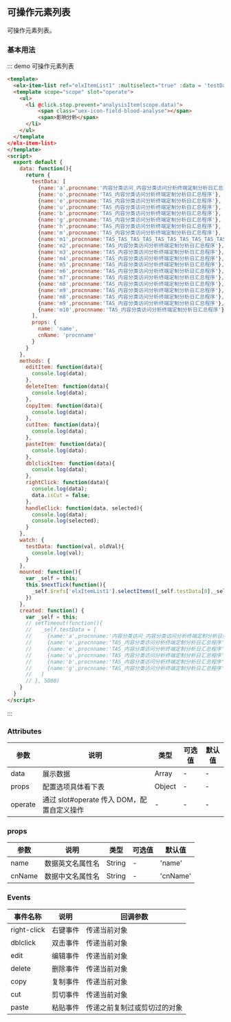 <script>
  export default {
  	data: function(){
  		return {
  			testData: [
  				{name:'a',procnname:'内容分类访问_内容分类访问分析终端定制分析日汇总程序',isEdit: false,isDelete: false},
          {name:'o',procnname:'TAS_内容分类访问分析终端定制分析日汇总程序'},
          {name:'e',procnname:'TAS_内容分类访问分析终端定制分析日汇总程序'},
          {name:'u',procnname:'TAS_内容分类访问分析终端定制分析日汇总程序'},
          {name:'b',procnname:'TAS_内容分类访问分析终端定制分析日汇总程序'},
          {name:'g',procnname:'TAS_内容分类访问分析终端定制分析日汇总程序'},
          {name:'h',procnname:'TAS_内容分类访问分析终端定制分析日汇总程序'},
          {name:'m',procnname:'TAS_内容分类访问分析终端定制分析日汇总程序'},
          {name:'m1',procnname:'TAS_TAS_TAS_TAS_TAS_TAS_TAS_TAS_TAS_TAS_TAS_TAS_TAS_TAS_TAS_TAS_'},
          {name:'m2',procnname:'TAS_内容分类访问分析终端定制分析日汇总程序'},
          {name:'m3',procnname:'TAS_内容分类访问分析终端定制分析日汇总程序'},
          {name:'m4',procnname:'TAS_内容分类访问分析终端定制分析日汇总程序'},
          {name:'m5',procnname:'TAS_内容分类访问分析终端定制分析日汇总程序'},
          {name:'m6',procnname:'TAS_内容分类访问分析终端定制分析日汇总程序'},
          {name:'m7',procnname:'TAS_内容分类访问分析终端定制分析日汇总程序'},
          {name:'m8',procnname:'TAS_内容分类访问分析终端定制分析日汇总程序'},
          {name:'m9',procnname:'TAS_内容分类访问分析终端定制分析日汇总程序'},
          {name:'m8',procnname:'TAS_内容分类访问分析终端定制分析日汇总程序'},
          {name:'m9',procnname:'TAS_内容分类访问分析终端定制分析日汇总程序'},
          {name:'m10',procnname:'TAS_内容分类访问分析终端定制分析日汇总程序'}
  			],
        props: {
          name: 'name',
          cnName: 'procnname'
        }
  		}
  	},
    methods: {
	    editItem: function(data){
        console.log(data);
      },
      deleteItem: function(data){
        console.log(data);
      },
      copyItem: function(data){
        console.log(data);
      },
      cutItem: function(data){
        console.log(data);
      },
      pasteItem: function(data){
        console.log(data);
      },
      dblclickItem: function(data){
        console.log(data);
      },
      rightClick: function(data){
        console.log(data);
        data.isCut = false;
      },
      handleClick: function(data, selected){
        console.log(data);
        console.log(selected);
      }
    },
    watch: {
    	testData: function(val, oldVal){
    		console.log(val);
    	}
    },
    mounted: function(){
      var _self = this;
      this.$nextTick(function(){
        _self.$refs['elxItemList1'].selectItems([_self.testData[0],_self.testData[2]])
      })
    },
    created: function() {
      var _self = this;
      // setTimeout(function(){
      //   _self.testData = [
      //     {name:'a',procnname:'内容分类访问_内容分类访问分析终端定制分析日汇总程序',isEdit: false,isDelete: false},
      //     {name:'o',procnname:'TAS_内容分类访问分析终端定制分析日汇总程序'},
      //     {name:'e',procnname:'TAS_内容分类访问分析终端定制分析日汇总程序'},
      //     {name:'u',procnname:'TAS_内容分类访问分析终端定制分析日汇总程序'},
      //     {name:'b',procnname:'TAS_内容分类访问分析终端定制分析日汇总程序'},
      //     {name:'g',procnname:'TAS_内容分类访问分析终端定制分析日汇总程序'}
      //   ]
      // }, 5000)
    }
  }
</script>

## 可操作元素列表

可操作元素列表。

### 基本用法


::: demo 可操作元素列表
```html
<template>
  <elx-item-list ref="elxItemList1" :multiselect="true" :data = 'testData' :props = "props" @click="handleClick" @right-click="rightClick" @dblclick="dblclickItem" @delete="deleteItem" @cut="cutItem" @edit="editItem" @paste="pasteItem" @copy="copyItem">
  <template scope="scope" slot="operate">
    <ul>
      <li @click.stop.prevent="analysisItem(scope.data)">
          <span class="uex-icon-field-blood-analyse"></span>
          <span>影响分析</span>
      </li>
    </ul>
  </template
</elx-item-list>
</template>
<script>
  export default {
    data: function(){
      return {
        testData: [
          {name:'a',procnname:'内容分类访问_内容分类访问分析终端定制分析日汇总程序',isEdit: false,isDelete: false},
          {name:'o',procnname:'TAS_内容分类访问分析终端定制分析日汇总程序'},
          {name:'e',procnname:'TAS_内容分类访问分析终端定制分析日汇总程序'},
          {name:'u',procnname:'TAS_内容分类访问分析终端定制分析日汇总程序'},
          {name:'b',procnname:'TAS_内容分类访问分析终端定制分析日汇总程序'},
          {name:'g',procnname:'TAS_内容分类访问分析终端定制分析日汇总程序'},
          {name:'h',procnname:'TAS_内容分类访问分析终端定制分析日汇总程序'},
          {name:'m',procnname:'TAS_内容分类访问分析终端定制分析日汇总程序'},
          {name:'m1',procnname:'TAS_TAS_TAS_TAS_TAS_TAS_TAS_TAS_TAS_TAS_TAS_TAS_TAS_TAS_TAS_TAS_'},
          {name:'m2',procnname:'TAS_内容分类访问分析终端定制分析日汇总程序'},
          {name:'m3',procnname:'TAS_内容分类访问分析终端定制分析日汇总程序'},
          {name:'m4',procnname:'TAS_内容分类访问分析终端定制分析日汇总程序'},
          {name:'m5',procnname:'TAS_内容分类访问分析终端定制分析日汇总程序'},
          {name:'m6',procnname:'TAS_内容分类访问分析终端定制分析日汇总程序'},
          {name:'m7',procnname:'TAS_内容分类访问分析终端定制分析日汇总程序'},
          {name:'m8',procnname:'TAS_内容分类访问分析终端定制分析日汇总程序'},
          {name:'m9',procnname:'TAS_内容分类访问分析终端定制分析日汇总程序'},
          {name:'m8',procnname:'TAS_内容分类访问分析终端定制分析日汇总程序'},
          {name:'m9',procnname:'TAS_内容分类访问分析终端定制分析日汇总程序'},
          {name:'m10',procnname:'TAS_内容分类访问分析终端定制分析日汇总程序'}
        ],
        props: {
          name: 'name',
          cnName: 'procnname'
        }
      }
    },
    methods: {
      editItem: function(data){
        console.log(data);
      },
      deleteItem: function(data){
        console.log(data);
      },
      copyItem: function(data){
        console.log(data);
      },
      cutItem: function(data){
        console.log(data);
      },
      pasteItem: function(data){
        console.log(data);
      },
      dblclickItem: function(data){
        console.log(data);
      },
      rightClick: function(data){
        console.log(data);
        data.isCut = false;
      },
      handleClick: function(data, selected){
        console.log(data);
        console.log(selected);
      }
    },
    watch: {
      testData: function(val, oldVal){
        console.log(val);
      }
    },
    mounted: function(){
      var _self = this;
      this.$nextTick(function(){
        _self.$refs['elxItemList1'].selectItems([_self.testData[0],_self.testData[2]])
      })
    },
    created: function() {
      var _self = this;
      // setTimeout(function(){
      //   _self.testData = [
      //     {name:'a',procnname:'内容分类访问_内容分类访问分析终端定制分析日汇总程序',isEdit: false,isDelete: false},
      //     {name:'o',procnname:'TAS_内容分类访问分析终端定制分析日汇总程序'},
      //     {name:'e',procnname:'TAS_内容分类访问分析终端定制分析日汇总程序'},
      //     {name:'u',procnname:'TAS_内容分类访问分析终端定制分析日汇总程序'},
      //     {name:'b',procnname:'TAS_内容分类访问分析终端定制分析日汇总程序'},
      //     {name:'g',procnname:'TAS_内容分类访问分析终端定制分析日汇总程序'}
      //   ]
      // }, 5000)
    }
  }
</script>

```
:::

### Attributes
| 参数      | 说明          | 类型      | 可选值                           | 默认值  |
|---------- |-------------- |---------- |--------------------------------  |-------- |
| data | 展示数据 | Array | - | - |
| props | 配置选项具体看下表 | Object | - | - |
| operate | 通过 slot#operate 传入 DOM，配置自定义操作 | - | - | - |

### props
| 参数      | 说明          | 类型      | 可选值                           | 默认值  |
|---------- |-------------- |---------- |--------------------------------  |-------- |
| name | 数据英文名属性名 | String | - | 'name' |
| cnName | 数据中文名属性名 | String | - | 'cnName' |

### Events
| 事件名称 | 说明 | 回调参数 |
|---------- |-------- |---------- |
| right-click | 右键事件 | 传递当前对象 |
| dblclick | 双击事件 | 传递当前对象 |
| edit | 编辑事件 | 传递当前对象 |
| delete | 删除事件 | 传递当前对象 |
| copy | 复制事件 | 传递当前对象 |
| cut | 剪切事件 | 传递当前对象 |
| paste | 粘贴事件 | 传递之前复制过或剪切过的对象 |
